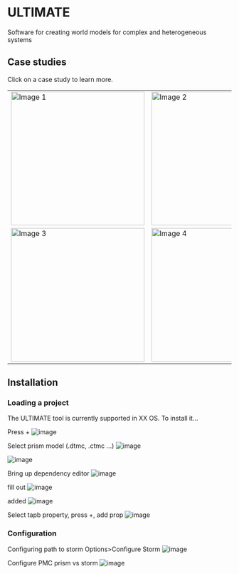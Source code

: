 # ULTIMATE
Software for creating world models for complex and heterogeneous systems


## Case studies

Click on a case study to learn more.

<table>
  <tr>
    <td>
      <a href="https://github.com/ULTIMATE-YORK/WorldModel/tree/main/case_studies/robot%20assistive%20dressing">
        <img src="https://github.com/user-attachments/assets/9f591933-eb47-4105-8a00-8d449eec4c50" alt="Image 1" width="300">
      </a>
    </td>
    <td>
      <a href="https://github.com/ULTIMATE-YORK/WorldModel/tree/main/case_studies/FX%20with%20dynamic%20power%20management">
        <img src="https://github.com/user-attachments/assets/5c5b817d-97b4-4563-9bfa-9e16dbe0d34e" alt="Image 2" width="300">
      </a>
    </td>
  </tr>
  <tr>
    <td>
      <a href="https://github.com/ULTIMATE-YORK/WorldModel/tree/main/case_studies/smart%20movement%20detection">
        <img src="https://github.com/user-attachments/assets/8345c45c-76e9-49c0-ae13-a5e182094ed7" alt="Image 3" width="300">
      </a>
    </td>
    <td>
      <!>
      <a href="https://github.com/ULTIMATE-YORK/WorldModel/tree/main/case_studies/ROBOTNAV">
        <img src="https://github.com/user-attachments/assets/2dbf2139-0afa-402f-9332-baac0c43fe13" alt="Image 4" width="300">
      </a>
    </td>
  </tr>
</table>


## Installation


### Loading a project
The ULTIMATE tool is currently supported in XX OS.
To install it...

Press +
![image](https://github.com/user-attachments/assets/6a5de79a-3517-45b0-8ad2-518a15acc580)

Select prism model (.dtmc, .ctmc ...)
![image](https://github.com/user-attachments/assets/cfd0f9df-24c6-4269-8819-a4827ff9bb68)

![image](https://github.com/user-attachments/assets/72f95592-d2b7-469a-9ff4-4c2160b2ca41)

Bring up dependency editor
![image](https://github.com/user-attachments/assets/daf752a1-228e-43b7-a2f6-a465d3860932)

fill out 
![image](https://github.com/user-attachments/assets/1e07ebd7-d528-456c-a267-9c9d20511ccf)

added
![image](https://github.com/user-attachments/assets/ad700a2a-fdb0-4fb5-8666-02409e7cc3a6)


Select tapb property, press +, add prop
![image](https://github.com/user-attachments/assets/2267481d-1b39-45e3-aed6-72b59637ded4)


### Configuration

Configuring path to storm Options>Configure Storm
![image](https://github.com/user-attachments/assets/ec843eb6-12eb-496a-b994-ee5e40af8848)

Configure PMC prism vs storm
![image](https://github.com/user-attachments/assets/5cfc0ae8-501f-44cc-b282-0ff2c0d0fee5)


